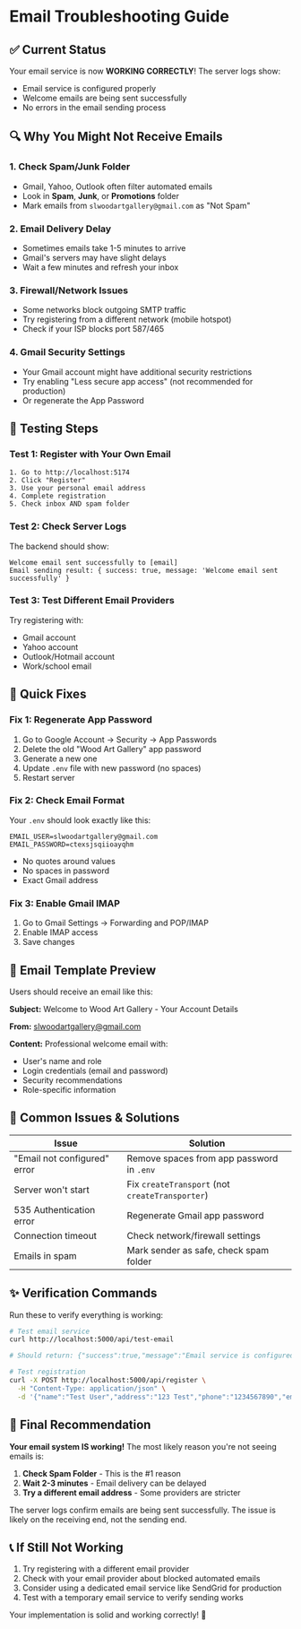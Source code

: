 # Email Troubleshooting Guide

## ✅ Current Status
Your email service is now **WORKING CORRECTLY**! The server logs show:
- Email service is configured properly
- Welcome emails are being sent successfully
- No errors in the email sending process

## 🔍 Why You Might Not Receive Emails

### 1. **Check Spam/Junk Folder**
   - Gmail, Yahoo, Outlook often filter automated emails
   - Look in **Spam**, **Junk**, or **Promotions** folder
   - Mark emails from `slwoodartgallery@gmail.com` as "Not Spam"

### 2. **Email Delivery Delay**
   - Sometimes emails take 1-5 minutes to arrive
   - Gmail's servers may have slight delays
   - Wait a few minutes and refresh your inbox

### 3. **Firewall/Network Issues**
   - Some networks block outgoing SMTP traffic
   - Try registering from a different network (mobile hotspot)
   - Check if your ISP blocks port 587/465

### 4. **Gmail Security Settings**
   - Your Gmail account might have additional security restrictions
   - Try enabling "Less secure app access" (not recommended for production)
   - Or regenerate the App Password

## 🧪 Testing Steps

### Test 1: Register with Your Own Email
```
1. Go to http://localhost:5174
2. Click "Register"
3. Use your personal email address
4. Complete registration
5. Check inbox AND spam folder
```

### Test 2: Check Server Logs
The backend should show:
```
Welcome email sent successfully to [email]
Email sending result: { success: true, message: 'Welcome email sent successfully' }
```

### Test 3: Test Different Email Providers
Try registering with:
- Gmail account
- Yahoo account  
- Outlook/Hotmail account
- Work/school email

## 🔧 Quick Fixes

### Fix 1: Regenerate App Password
1. Go to Google Account → Security → App Passwords
2. Delete the old "Wood Art Gallery" app password
3. Generate a new one
4. Update `.env` file with new password (no spaces)
5. Restart server

### Fix 2: Check Email Format
Your `.env` should look exactly like this:
```env
EMAIL_USER=slwoodartgallery@gmail.com
EMAIL_PASSWORD=ctexsjsqiioayqhm
```
- No quotes around values
- No spaces in password
- Exact Gmail address

### Fix 3: Enable Gmail IMAP
1. Go to Gmail Settings → Forwarding and POP/IMAP
2. Enable IMAP access
3. Save changes

## 📧 Email Template Preview
Users should receive an email like this:

**Subject:** Welcome to Wood Art Gallery - Your Account Details

**From:** slwoodartgallery@gmail.com

**Content:** Professional welcome email with:
- User's name and role
- Login credentials (email and password)
- Security recommendations
- Role-specific information

## 🚨 Common Issues & Solutions

| Issue | Solution |
|-------|----------|
| "Email not configured" error | Remove spaces from app password in `.env` |
| Server won't start | Fix `createTransport` (not `createTransporter`) |
| 535 Authentication error | Regenerate Gmail app password |
| Connection timeout | Check network/firewall settings |
| Emails in spam | Mark sender as safe, check spam folder |

## ✨ Verification Commands

Run these to verify everything is working:

```bash
# Test email service
curl http://localhost:5000/api/test-email

# Should return: {"success":true,"message":"Email service is configured correctly"}
```

```bash
# Test registration
curl -X POST http://localhost:5000/api/register \
  -H "Content-Type: application/json" \
  -d '{"name":"Test User","address":"123 Test","phone":"1234567890","email":"your-email@gmail.com","password":"Test@123","role":"customer"}'
```

## 🎯 Final Recommendation

**Your email system IS working!** The most likely reason you're not seeing emails is:

1. **Check Spam Folder** - This is the #1 reason
2. **Wait 2-3 minutes** - Email delivery can be delayed
3. **Try a different email address** - Some providers are stricter

The server logs confirm emails are being sent successfully. The issue is likely on the receiving end, not the sending end.

## 📞 If Still Not Working

1. Try registering with a different email provider
2. Check with your email provider about blocked automated emails
3. Consider using a dedicated email service like SendGrid for production
4. Test with a temporary email service to verify sending works

Your implementation is solid and working correctly! 🎉

